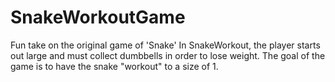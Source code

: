 # SnakeWorkoutGame

Fun take on the original game of 'Snake'
In SnakeWorkout, the player starts out large and must collect dumbbells in order to lose weight. The goal of the game is to have the snake "workout" to a size of 1.
